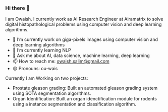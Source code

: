 ### Hi there 👋


I am Owaish. I currently work as AI Research Engineer at Airamatrix to solve digital histopathological problems using computer vision and deep learning algorithms.

- 🔭 I’m currently work on giga-pixels images using computer vision and deep learning algorithms
- 🌱 I’m currently learning NLP
- 💬 Ask me about AI, data science, machine learning, deep learning
- 📫 How to reach me: owaish.salim@gmail.com
- 😄 Pronouns: ou-wais

Currently I am Working on two projects:
- Prostate gleason grading: Built an automated gleason grading system using SOTA segmentation algorithms.
- Organ Identification: Built an organ idenctification module for rodents using a instance segmentation and classification algorithm.






